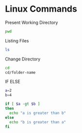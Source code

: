 # Linux Commands

Present Working Directory
```bash
pwd
```

Listing Files
```bash
ls
```

Change Directory
```bash
cd
cd/folder-name
```

IF ELSE
```bash
a=2
b=4

if [ $a -gt $b ]
then
  echo "a is greater than b"
else
  echo "b is greater than a"
fi
```
